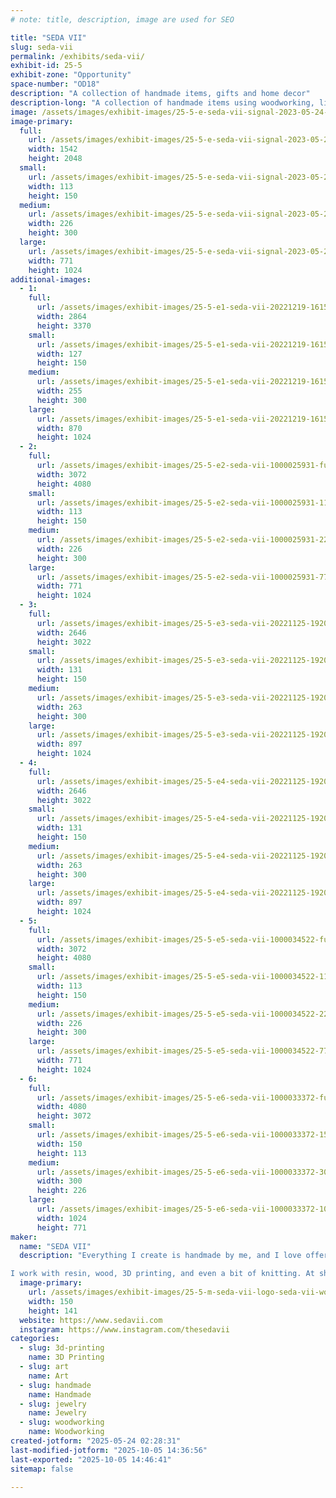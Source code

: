 ```yaml
---
# note: title, description, image are used for SEO

title: "SEDA VII"
slug: seda-vii
permalink: /exhibits/seda-vii/
exhibit-id: 25-5
exhibit-zone: "Opportunity"
space-number: "OD18"
description: "A collection of handmade items, gifts and home decor"
description-long: "A collection of handmade items using woodworking, lichtenberg, resin, and 3d printing"
image: /assets/images/exhibit-images/25-5-e-seda-vii-signal-2023-05-24-003145-002-226x300.jpeg
image-primary: 
  full:
    url: /assets/images/exhibit-images/25-5-e-seda-vii-signal-2023-05-24-003145-002-full.jpeg
    width: 1542
    height: 2048
  small:
    url: /assets/images/exhibit-images/25-5-e-seda-vii-signal-2023-05-24-003145-002-113x150.jpeg
    width: 113
    height: 150
  medium:
    url: /assets/images/exhibit-images/25-5-e-seda-vii-signal-2023-05-24-003145-002-226x300.jpeg
    width: 226
    height: 300
  large:
    url: /assets/images/exhibit-images/25-5-e-seda-vii-signal-2023-05-24-003145-002-771x1024.jpeg
    width: 771
    height: 1024
additional-images: 
  - 1:
    full:
      url: /assets/images/exhibit-images/25-5-e1-seda-vii-20221219-161537-full.jpg
      width: 2864
      height: 3370
    small:
      url: /assets/images/exhibit-images/25-5-e1-seda-vii-20221219-161537-127x150.jpg
      width: 127
      height: 150
    medium:
      url: /assets/images/exhibit-images/25-5-e1-seda-vii-20221219-161537-255x300.jpg
      width: 255
      height: 300
    large:
      url: /assets/images/exhibit-images/25-5-e1-seda-vii-20221219-161537-870x1024.jpg
      width: 870
      height: 1024
  - 2:
    full:
      url: /assets/images/exhibit-images/25-5-e2-seda-vii-1000025931-full.jpg
      width: 3072
      height: 4080
    small:
      url: /assets/images/exhibit-images/25-5-e2-seda-vii-1000025931-113x150.jpg
      width: 113
      height: 150
    medium:
      url: /assets/images/exhibit-images/25-5-e2-seda-vii-1000025931-226x300.jpg
      width: 226
      height: 300
    large:
      url: /assets/images/exhibit-images/25-5-e2-seda-vii-1000025931-771x1024.jpg
      width: 771
      height: 1024
  - 3:
    full:
      url: /assets/images/exhibit-images/25-5-e3-seda-vii-20221125-192054-full.jpg
      width: 2646
      height: 3022
    small:
      url: /assets/images/exhibit-images/25-5-e3-seda-vii-20221125-192054-131x150.jpg
      width: 131
      height: 150
    medium:
      url: /assets/images/exhibit-images/25-5-e3-seda-vii-20221125-192054-263x300.jpg
      width: 263
      height: 300
    large:
      url: /assets/images/exhibit-images/25-5-e3-seda-vii-20221125-192054-897x1024.jpg
      width: 897
      height: 1024
  - 4:
    full:
      url: /assets/images/exhibit-images/25-5-e4-seda-vii-20221125-192054-full.jpg
      width: 2646
      height: 3022
    small:
      url: /assets/images/exhibit-images/25-5-e4-seda-vii-20221125-192054-131x150.jpg
      width: 131
      height: 150
    medium:
      url: /assets/images/exhibit-images/25-5-e4-seda-vii-20221125-192054-263x300.jpg
      width: 263
      height: 300
    large:
      url: /assets/images/exhibit-images/25-5-e4-seda-vii-20221125-192054-897x1024.jpg
      width: 897
      height: 1024
  - 5:
    full:
      url: /assets/images/exhibit-images/25-5-e5-seda-vii-1000034522-full.jpg
      width: 3072
      height: 4080
    small:
      url: /assets/images/exhibit-images/25-5-e5-seda-vii-1000034522-113x150.jpg
      width: 113
      height: 150
    medium:
      url: /assets/images/exhibit-images/25-5-e5-seda-vii-1000034522-226x300.jpg
      width: 226
      height: 300
    large:
      url: /assets/images/exhibit-images/25-5-e5-seda-vii-1000034522-771x1024.jpg
      width: 771
      height: 1024
  - 6:
    full:
      url: /assets/images/exhibit-images/25-5-e6-seda-vii-1000033372-full.jpg
      width: 4080
      height: 3072
    small:
      url: /assets/images/exhibit-images/25-5-e6-seda-vii-1000033372-150x113.jpg
      width: 150
      height: 113
    medium:
      url: /assets/images/exhibit-images/25-5-e6-seda-vii-1000033372-300x226.jpg
      width: 300
      height: 226
    large:
      url: /assets/images/exhibit-images/25-5-e6-seda-vii-1000033372-1024x771.jpg
      width: 1024
      height: 771
maker: 
  name: "SEDA VII"
  description: "Everything I create is handmade by me, and I love offering a wide range of pieces to suit different tastes. My focus is on special occasions—weddings, birthdays, baby showers—or crafting unique statement pieces that people will cherish. Creating one-of-a-kind items is my passion!  

I work with resin, wood, 3D printing, and even a bit of knitting. At shows, I often give away 3D-printed bookmarks and demo the printer live. I learned many of my skills at a makerspace, especially Lichtenberg wood burning—though it’s too dangerous to demo live, so I show a video of the process instead."
  image-primary:
    url: /assets/images/exhibit-images/25-5-m-seda-vii-logo-seda-vii-worldwide-border-trans-150x141.png
    width: 150
    height: 141
  website: https://www.sedavii.com
  instagram: https://www.instagram.com/thesedavii
categories: 
  - slug: 3d-printing
    name: 3D Printing
  - slug: art
    name: Art
  - slug: handmade
    name: Handmade
  - slug: jewelry
    name: Jewelry
  - slug: woodworking
    name: Woodworking
created-jotform: "2025-05-24 02:28:31"
last-modified-jotform: "2025-10-05 14:36:56"
last-exported: "2025-10-05 14:46:41"
sitemap: false

---
```

